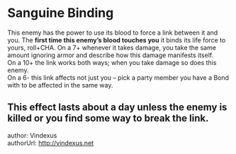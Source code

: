 # Sanguine Binding
This enemy has the power to use its blood to force a link between it and you. The <strong>first time this enemy’s blood touches you</strong> it binds its life force to yours, roll+CHA. On a 7+ whenever it takes damage, you take the same amount ignoring armor and describe how this damage manifests itself.  
On a 10+ the link works both ways; when you take damage so does this enemy.  
On a 6- this link affects not just you – pick a party member you have a Bond with to be affected in the same way.

This effect lasts about a day unless the enemy is killed or you find some way to break the link.
---
author: Vindexus  
authorUrl: http://vindexus.net  
